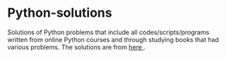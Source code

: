 # Python-solutions

Solutions of Python problems that include all codes/scripts/programs written from online Python courses and through studying books that had various problems. The solutions are from [here                                         ](https://learnpythonthehardway.org/).
